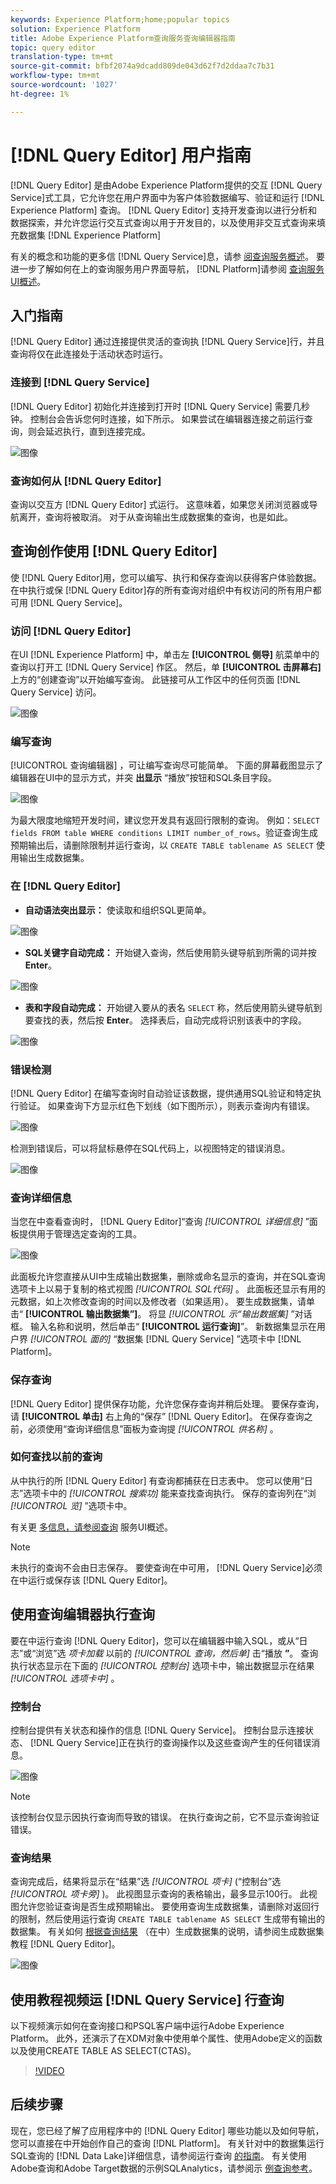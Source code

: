 ```yaml
---
keywords: Experience Platform;home;popular topics
solution: Experience Platform
title: Adobe Experience Platform查询服务查询编辑器指南
topic: query editor
translation-type: tm+mt
source-git-commit: bfbf2074a9dcadd809de043d62f7d2ddaa7c7b31
workflow-type: tm+mt
source-wordcount: '1027'
ht-degree: 1%

---
```



# [!DNL Query Editor] 用户指南

[!DNL Query Editor] 是由Adobe Experience Platform提供的交互 [!DNL Query Service]式工具，它允许您在用户界面中为客户体验数据编写、验证和运行 [!DNL Experience Platform] 查询。 [!DNL Query Editor] 支持开发查询以进行分析和数据探索，并允许您运行交互式查询以用于开发目的，以及使用非交互式查询来填充数据集 [!DNL Experience Platform]

有关的概念和功能的更多信 [!DNL Query Service]息，请参 [阅查询服务概述][query-service-overview]。 要进一步了解如何在上的查询服务用户界面导航， [!DNL Platform]请参阅 [查询服务UI概述][query-service-ui]。

## 入门指南

[!DNL Query Editor] 通过连接提供灵活的查询执 [!DNL Query Service]行，并且查询将仅在此连接处于活动状态时运行。

### 连接到 [!DNL Query Service]

[!DNL Query Editor] 初始化并连接到打开时 [!DNL Query Service] 需要几秒钟。 控制台会告诉您何时连接，如下所示。 如果尝试在编辑器连接之前运行查询，则会延迟执行，直到连接完成。

![图像](../images/queries/query-editor-overview/initializing-connection.png)

### 查询如何从 [!DNL Query Editor]

查询以交互方 [!DNL Query Editor] 式运行。 这意味着，如果您关闭浏览器或导航离开，查询将被取消。 对于从查询输出生成数据集的查询，也是如此。

## 查询创作使用 [!DNL Query Editor]

使 [!DNL Query Editor]用，您可以编写、执行和保存查询以获得客户体验数据。 在中执行或保 [!DNL Query Editor]存的所有查询对组织中有权访问的所有用户都可用 [!DNL Query Service]。

### 访问 [!DNL Query Editor]

在UI [!DNL Experience Platform] 中，单击左 **[!UICONTROL 侧导]** 航菜单中的查询以打开工 [!DNL Query Service] 作区。 然后，单 **[!UICONTROL 击屏幕右]** 上方的“创建查询”以开始编写查询。 此链接可从工作区中的任何页面 [!DNL Query Service] 访问。

![图像](../images/queries/query-editor-overview/create-query.png)

### 编写查询

[!UICONTROL 查询编辑器] ，可让编写查询尽可能简单。 下面的屏幕截图显示了编辑器在UI中的显示方式，并突 **出显示** “播放”按钮和SQL条目字段。

![图像](../images/queries/query-editor-overview/editor.png)

为最大限度地缩短开发时间，建议您开发具有返回行限制的查询。 例如：`SELECT fields FROM table WHERE conditions LIMIT number_of_rows`。验证查询生成预期输出后，请删除限制并运行查询，以 `CREATE TABLE tablename AS SELECT` 使用输出生成数据集。

### 在 [!DNL Query Editor]

- **自动语法突出显示：** 使读取和组织SQL更简单。

![图像](../images/queries/query-editor-overview/syntax-highlight.png)

- **SQL关键字自动完成：** 开始键入查询，然后使用箭头键导航到所需的词并按 **Enter**。

![图像](../images/queries/query-editor-overview/syntax-auto.png)

- **表和字段自动完成：** 开始键入要从的表名 `SELECT` 称，然后使用箭头键导航到要查找的表，然后按 **Enter**。 选择表后，自动完成将识别该表中的字段。

![图像](../images/queries/query-editor-overview/tables-auto.png)

### 错误检测

[!DNL Query Editor] 在编写查询时自动验证该数据，提供通用SQL验证和特定执行验证。 如果查询下方显示红色下划线（如下图所示），则表示查询内有错误。

![图像](../images/queries/query-editor-overview/syntax-error-highlight.png)

检测到错误后，可以将鼠标悬停在SQL代码上，以视图特定的错误消息。

![图像](../images/queries/query-editor-overview/linting-error.png)

### 查询详细信息

当您在中查看查询时， [!DNL Query Editor]“查询 *[!UICONTROL 详细信息]* ”面板提供用于管理选定查询的工具。

![图像](../images/queries/query-editor-overview/query-details.png)

此面板允许您直接从UI中生成输出数据集，删除或命名显示的查询，并在SQL查询选项卡上以易于复制的格式视图 *[!UICONTROL SQL代码]* 。 此面板还显示有用的元数据，如上次修改查询的时间以及修改者（如果适用）。 要生成数据集，请单击“ **[!UICONTROL 输出数据集”]**。 将显 *[!UICONTROL 示“输出数据集]* ”对话框。 输入名称和说明，然后单击“ **[!UICONTROL 运行查询]**”。 新数据集显示在用户界 *[!UICONTROL 面的]* “数据集 [!DNL Query Service] ”选项卡中 [!DNL Platform]。

### 保存查询

[!DNL Query Editor] 提供保存功能，允许您保存查询并稍后处理。 要保存查询，请 **[!UICONTROL 单击]** 右上角的“保存” [!DNL Query Editor]。 在保存查询之前，必须使用“查询详细信息”面板为查询提 *[!UICONTROL 供名称]* 。

### 如何查找以前的查询

从中执行的所 [!DNL Query Editor] 有查询都捕获在日志表中。 您可以使用“日志”选项卡中的 *[!UICONTROL 搜索功]* 能来查找查询执行。 保存的查询列在“浏 *[!UICONTROL 览]* ”选项卡中。

有关更 [多信息，请参阅查询][query-service-ui] 服务UI概述。

>[!NOTE]
>
>未执行的查询不会由日志保存。 要使查询在中可用， [!DNL Query Service]必须在中运行或保存该 [!DNL Query Editor]。

## 使用查询编辑器执行查询

要在中运行查询 [!DNL Query Editor]，您可以在编辑器中输入SQL，或从“日志”或“浏览”选 *项卡加载* 以前的 *[!UICONTROL 查询，然后单]* 击“播放 **”**。 查询执行状态显示在下面的 *[!UICONTROL 控制台]* 选项卡中，输出数据显示在结果 *[!UICONTROL 选项卡中]* 。

### 控制台

控制台提供有关状态和操作的信息 [!DNL Query Service]。 控制台显示连接状态、 [!DNL Query Service]正在执行的查询操作以及这些查询产生的任何错误消息。

![图像](../images/queries/query-editor-overview/console.png)

>[!NOTE]
>
>该控制台仅显示因执行查询而导致的错误。 在执行查询之前，它不显示查询验证错误。

### 查询结果

查询完成后，结果将显示在“结果”选 *[!UICONTROL 项卡]* (“控制台”选 *[!UICONTROL 项卡旁]* )。 此视图显示查询的表格输出，最多显示100行。 此视图允许您验证查询是否生成预期输出。 要使用查询生成数据集，请删除对返回行的限制，然后使用运行查询 `CREATE TABLE tablename AS SELECT` 生成带有输出的数据集。 有关如何 [根据查询结果][query-service-create-datasets] （在中）生成数据集的说明，请参阅生成数据集教程 [!DNL Query Editor]。

![图像](../images/queries/query-editor-overview/query-results.png)

## 使用教程视频运 [!DNL Query Service] 行查询

以下视频演示如何在查询接口和PSQL客户端中运行Adobe Experience Platform。 此外，还演示了在XDM对象中使用单个属性、使用Adobe定义的函数以及使用CREATE TABLE AS SELECT(CTAS)。

>[!VIDEO](https://video.tv.adobe.com/v/29796?quality=12&learn=on)

## 后续步骤

现在，您已经了解了应用程序中的 [!DNL Query Editor] 哪些功能以及如何导航，您可以直接在中开始创作自己的查询 [!DNL Platform]。 有关针对中的数据集运行SQL查询的 [!DNL Data Lake]详细信息，请参阅运行查询 [的指南][query-service-running-queries]。 有关使用Adobe查询和Adobe Target数据的示例SQLAnalytics，请参阅示 [例查询参考][query-service-sample-queries]。

[query-service-overview]: ../home.md
[query-service-ui]: overview.md
[query-service-running-queries]: ../creating-queries/creating-queries.md
[query-service-sample-queries]: ../sample-queries/overview.md
[query-service-create-datasets]: ../creating-queries/create-datasets.md
